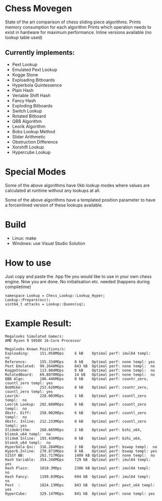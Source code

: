 # Chess Movegen
State of the art comparison of chess sliding piece algorithms.
Prints memory consumption for each algorithm
Prints which operation needs to exist in hardware for maximum performance. Inline versions available (no lookup table used)

## Currently implements:
- Pext Lookup
- Emulated Pext Lookup
- Kogge Stone
- Exploading Bitboards
- Hyperbola Quintessence
- Plain Hash
- Veriable Shift Hash
- Fancy Hash
- Exploding Bitboards
- Switch Lookup
- Rotated Bitboard
- QBB Algorithm
- Leorik Algorithm
- Bobs Lookup Method
- Slider Arithmetic
- Obstruction Difference
- Xorshift Lookup
- Hypercube Lookup

# Special Modes
Some of the above algorithms have 0kb lookup modes where values are calculated at runtime without any lookups at all.

Some of the above algorithms have a templated position parameter to have a forceinlined version of these lookups available.   


# Build
- Linux: make
- Windows: use Visual Studio Solution

# How to use
Just copy and paste the .hpp file you would like to use in your own chess engine. Now you are done. No initialisation etc. needed (happens during compiletime)
```
namespace Lookup = Chess_Lookup::Lookup_Hyper;
Lookup::Prepare(occ);
uint64_t attacks = Lookup::Queen(sq);
```
# Example Result:
```
Megalooks Simulated Game/s:
AMD Ryzen 9 5950X 16-Core Processor

Megalooks Known Positions/s:
Exploading:     151.058MOps     6 kB    Optimal perf: imul64 templ:  no
Reference:      155.334MOps     0 kB    Optimal perf: none templ: yes
Pext Emulated:  99.2648MOps     843 kB  Optimal perf: none templ:  no
KoggeStone:     113.804MOps     0 kB    Optimal perf: none templ:  no
RotatedBoard:   69.8078MOps     14 kB   Optimal perf: none templ:  no
QBB Algo:       186.446MOps     0 kB    Optimal perf: countr_zero, countl_zero templ: yes
BobMike:        253.626MOps     8 kB    Optimal perf: countr_zero, countl_zero templ: yes
Leorik:         228.003MOps     1 kB    Optimal perf: countl_zero templ:  no
Leorik Lookup:  202.608MOps     0 kB    Optimal perf: countl_zero templ:  no
Obstr. Diff:    258.002MOps     6 kB    Optimal perf: countl_zero templ:  no
Obstr. Inline:  212.233MOps     0 kB    Optimal perf: countl_zero templ: yes
SlideArithm:    268.605MOps     2 kB    Optimal perf: bzhi_u64, blsmsk_u64 templ:  no
SlideA Inline:  193.436MOps     0 kB    Optimal perf: bzhi_u64, blsmsk_u64 templ:  no
Hyperbola Qsc:  316.284MOps     2 kB    Optimal perf: bswap templ:  no
Hyperb.Inline:  270.871MOps     0 kB    Optimal perf: bswap templ: yes
SISSY BB:       262.717MOps     1409 kB Optimal perf: none templ:  no
Hash Variable:  354.248MOps     729 kB  Optimal perf: imul64 templ: yes
Hash Plain:     1010.3MOps      2306 kB Optimal perf: imul64 templ:  no
Hash Fancy:     1199.83MOps     694 kB  Optimal perf: imul64 templ:  no
Pext  :         1824.13MOps     843 kB  Optimal perf: pext_u64 templ: yes
HyperCube:      329.147MOps     841 kB  Optimal perf: none templ: yes
```


